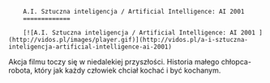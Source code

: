 
        A.I. Sztuczna inteligencja / Artificial Intelligence: AI 2001 
        =============
        
        [![A.I. Sztuczna inteligencja / Artificial Intelligence: AI 2001 ](http://vidos.pl/images/player.gif)](http://vidos.pl/a-i-sztuczna-inteligencja-artificial-intelligence-ai-2001)
        
        
 Akcja filmu toczy się w niedalekiej przyszłości. Historia małego chłopca-robota, który jak każdy człowiek chciał kochać i być kochanym.
    